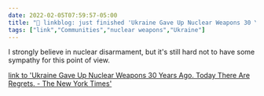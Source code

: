 ```yaml
---
date: 2022-02-05T07:59:57-05:00
title: "🔗 linkblog: just finished 'Ukraine Gave Up Nuclear Weapons 30 Years Ago. Today There Are Regrets. - The New York Times'"
tags: ["link","Communities","nuclear weapons","Ukraine"]
---
```

I strongly believe in nuclear disarmament, but it's still hard not to have some sympathy for this point of view.
 
[link to 'Ukraine Gave Up Nuclear Weapons 30 Years Ago. Today There Are Regrets. - The New York Times'](https://www.nytimes.com/2022/02/05/science/ukraine-nuclear-weapons.html)
